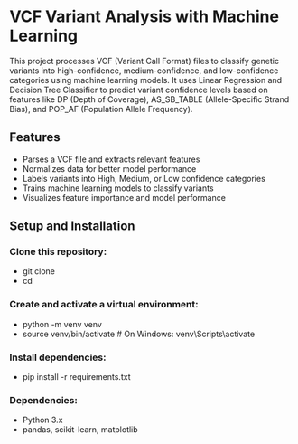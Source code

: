 # VCF Variant Analysis with Machine Learning

This project processes VCF (Variant Call Format) files to classify genetic variants into high-confidence, medium-confidence, and low-confidence categories using machine learning models. It uses Linear Regression and Decision Tree Classifier to predict variant confidence levels based on features like DP (Depth of Coverage), AS_SB_TABLE (Allele-Specific Strand Bias), and POP_AF (Population Allele Frequency).

## Features

- Parses a VCF file and extracts relevant features
- Normalizes data for better model performance
- Labels variants into High, Medium, or Low confidence categories
- Trains machine learning models to classify variants
- Visualizes feature importance and model performance

## Setup and Installation

### Clone this repository:

- git clone <your-repo-url>
- cd <your-repo-name>

### Create and activate a virtual environment:

- python -m venv venv  
- source venv/bin/activate  # On Windows: venv\Scripts\activate

### Install dependencies:

- pip install -r requirements.txt

### Dependencies:

- Python 3.x
- pandas, scikit-learn, matplotlib
